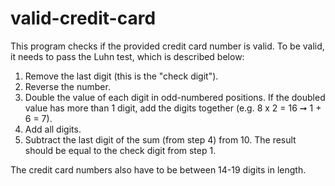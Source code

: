 # valid-credit-card

This program checks if the provided credit card number is valid. To be valid, it needs to pass the 
Luhn test, which is described below: 

1. Remove the last digit (this is the "check digit").
2. Reverse the number.
3. Double the value of each digit in odd-numbered positions. If the doubled value has more than 1 digit, add the digits together (e.g. 8 x 2 = 16 ➞ 1 + 6 = 7).
4. Add all digits.
5. Subtract the last digit of the sum (from step 4) from 10. The result should be equal to the check digit from step 1.

The credit card numbers also have to be between 14-19 digits in length.

